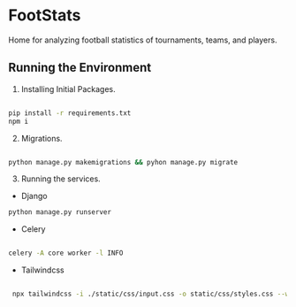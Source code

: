 # FootStats

Home for analyzing football statistics of tournaments, teams, and players.


## Running the Environment

1. Installing Initial Packages.

```bash

pip install -r requirements.txt
npm i

```

2. Migrations.

```bash

python manage.py makemigrations && pyhon manage.py migrate

```

3. Running the services.


- Django

```bash
python manage.py runserver

```

- Celery

```bash

celery -A core worker -l INFO

```

- Tailwindcss

```bash

 npx tailwindcss -i ./static/css/input.css -o static/css/styles.css --watch

```
